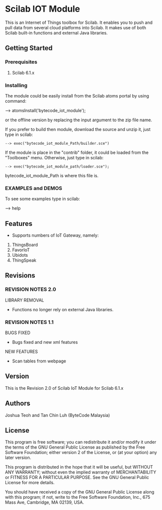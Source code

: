 # Scilab IOT Module

This is an Internet of Things toolbox for Scilab. It enables you to push and pull data from several cloud platforms into Scilab.
It makes use of both Scilab built-in functions and external Java libraries.

## Getting Started


### Prerequisites

1. Scilab 6.1.x

### Installing

The module could be easily install from the Scilab atoms portal by using command:

--> atomsInstall('bytecode_iot_module'); 

or the offline version by replacing the input argument to the zip file name.

If you prefer to build then module, download the source and unzip it, just type in scilab:

```
--> exec("bytecode_iot_module_Path/builder.sce")
```

If the module is place in the "contrib" folder, it could be loaded from the "Toolboxes" menu. Otherwise, just type in scilab:

``` 
--> exec("bytecode_iot_module_path/loader.sce"); 
```

bytecode_iot_module_Path is where this file is.

### EXAMPLES and DEMOS
 To see some examples type in scilab:

--> help 

## Features
* Supports numbers of IoT Gateway, namely:
1. ThingsBoard
2. FavorIoT
3. Ubidots
4. ThingSpeak

## Revisions

### REVISION NOTES 2.0
LIBRARY REMOVAL
* Functions no longer rely on external Java libraries.

### REVISION NOTES 1.1
BUGS FIXED
* Bugs fixed and new xml features 

NEW FEATURES
* Scan tables from webpage


## Version

This is the Revision 2.0 of Scilab IoT Module for Scilab 6.1.x

## Authors
Joshua Teoh and Tan Chin Luh (ByteCode Malaysia)
 

## License

This program is free software; you can redistribute it and/or modify it under the terms of the GNU General Public License as published by the Free Software Foundation; either version 2 of the License, or (at your option) any later version.

This program is distributed in the hope that it will be useful, but WITHOUT ANY WARRANTY; without even the implied warranty of MERCHANTABILITY or FITNESS FOR A PARTICULAR PURPOSE.  See the GNU General Public License for more details.

You should have received a copy of the GNU General Public License along with this program; if not, write to the Free Software Foundation, Inc., 675 Mass Ave, Cambridge, MA 02139, USA.


